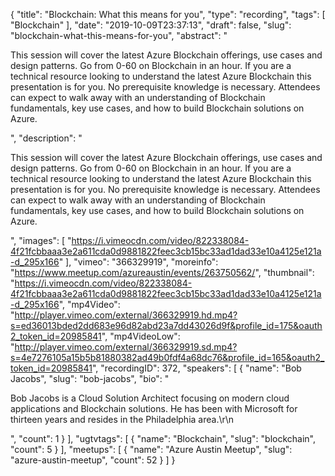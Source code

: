 {
  "title": "Blockchain: What this means for you",
  "type": "recording",
  "tags": [
    "Blockchain"
  ],
  "date": "2019-10-09T23:37:13",
  "draft": false,
  "slug": "blockchain-what-this-means-for-you",
  "abstract": "<p>This session will cover the latest Azure Blockchain offerings, use cases and design patterns. Go from 0-60 on Blockchain in an hour. If you are a technical resource looking to understand the latest Azure Blockchain this presentation is for you. No prerequisite knowledge is necessary. Attendees can expect to walk away with an understanding of Blockchain fundamentals, key use cases, and how to build Blockchain solutions on Azure.</p>",
  "description": "<p>This session will cover the latest Azure Blockchain offerings, use cases and design patterns. Go from 0-60 on Blockchain in an hour. If you are a technical resource looking to understand the latest Azure Blockchain this presentation is for you. No prerequisite knowledge is necessary. Attendees can expect to walk away with an understanding of Blockchain fundamentals, key use cases, and how to build Blockchain solutions on Azure.</p>",
  "images": [
    "https://i.vimeocdn.com/video/822338084-4f21fcbbaaa3e2a611cda0d9881822feec3cb15bc33ad1dad33e10a4125e121a-d_295x166"
  ],
  "vimeo": "366329919",
  "moreinfo": "https://www.meetup.com/azureaustin/events/263750562/",
  "thumbnail": "https://i.vimeocdn.com/video/822338084-4f21fcbbaaa3e2a611cda0d9881822feec3cb15bc33ad1dad33e10a4125e121a-d_295x166",
  "mp4Video": "http://player.vimeo.com/external/366329919.hd.mp4?s=ed36013bded2dd683e96d82abd23a7dd43026d9f&profile_id=175&oauth2_token_id=20985841",
  "mp4VideoLow": "http://player.vimeo.com/external/366329919.sd.mp4?s=4e7276105a15b5b81880382ad49b0fdf4a68dc76&profile_id=165&oauth2_token_id=20985841",
  "recordingID": 372,
  "speakers": [
    {
      "name": "Bob Jacobs",
      "slug": "bob-jacobs",
      "bio": "<p>Bob Jacobs is a Cloud Solution Architect focusing on modern cloud applications and Blockchain solutions. He has been with Microsoft for thirteen years and resides in the Philadelphia area.\r\n</p>",
      "count": 1
    }
  ],
  "ugtvtags": [
    {
      "name": "Blockchain",
      "slug": "blockchain",
      "count": 5
    }
  ],
  "meetups": [
    {
      "name": "Azure Austin Meetup",
      "slug": "azure-austin-meetup",
      "count": 52
    }
  ]
}